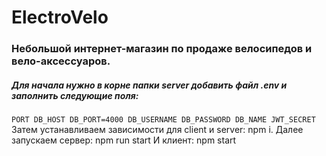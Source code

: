 # ElectroVelo
### Небольшой интернет-магазин по продаже велосипедов и вело-аксессуаров.

##### Для начала нужно в корне папки server добавить файл .env и заполнить следующие поля:
`
PORT
DB_HOST
DB_PORT=4000
DB_USERNAME
DB_PASSWORD
DB_NAME
JWT_SECRET
`
Затем устанавливаем зависимости для client и server: npm i.
Далее запускаем сервер: npm run start
И клиент: npm start
